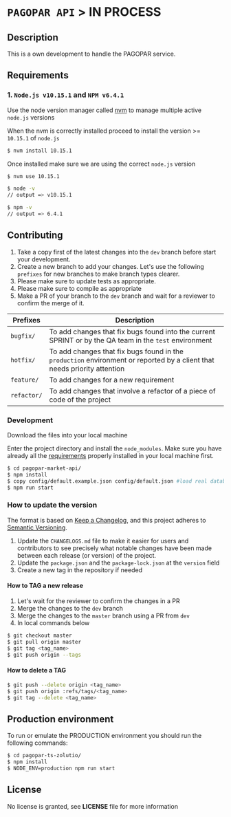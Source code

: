 # `PAGOPAR API` > IN PROCESS

## Description

This is a own development to handle the PAGOPAR service.

## Requirements

### 1. `Node.js v10.15.1` and `NPM v6.4.1`

Use the node version manager called [nvm](https://github.com/creationix/nvm#installation) to manage multiple active `node.js` versions

When the nvm is correctly installed proceed to install the version >= `10.15.1` of `node.js`

```bash
$ nvm install 10.15.1
```

Once installed make sure we are using the correct `node.js` version

```bash
$ nvm use 10.15.1

$ node -v
// output => v10.15.1

$ npm -v
// output => 6.4.1
```

## Contributing

1. Take a copy first of the latest changes into the `dev` branch before start your development.
2. Create a new branch to add your changes. Let's use the following `prefixes` for new branches to make branch types clearer.
3. Please make sure to update tests as appropriate.
4. Please make sure to compile as appropriate
5. Make a PR of your branch to the `dev` branch and wait for a reviewer to confirm the merge of it.

| Prefixes    | Description                                                                                                              |
| ----------- | ------------------------------------------------------------------------------------------------------------------------ |
| `bugfix/`   | To add changes that fix bugs found into the current SPRINT or by the QA team in the `test` environment                   |
| `hotfix/`   | To add changes that fix bugs found in the `production` environment or reported by a client that needs priority attention |
| `feature/`  | To add changes for a new requirement                                                                                     |
| `refactor/` | To add changes that involve a refactor of a piece of code of the project                                                 |

### Development

Download the files into your local machine

Enter the project directory and install the `node_modules`. Make sure you have already all the [requirements](#requirements) properly installed in your local machine first.

```bash
$ cd pagopar-market-api/
$ npm install
$ copy config/default.example.json config/default.json #load real database information
$ npm run start
```

### How to update the version

The format is based on [Keep a Changelog](https://keepachangelog.com/en/1.0.0/),
and this project adheres to [Semantic Versioning](https://semver.org/spec/v2.0.0.html).

1. Update the `CHANGELOGS.md` file to make it easier for users and contributors to see precisely what notable changes have been made between each release (or version) of the project.
2. Update the `package.json` and the `package-lock.json` at the `version` field
3. Create a new tag in the repository if needed

#### How to TAG a new release

1. Let's wait for the reviewer to confirm the changes in a PR
2. Merge the changes to the `dev` branch
3. Merge the changes to the `master` branch using a PR from `dev`
4. In local commands below

```bash
$ git checkout master
$ git pull origin master
$ git tag <tag_name>
$ git push origin --tags
```

#### How to delete a TAG

```bash
$ git push --delete origin <tag_name>
$ git push origin :refs/tags/<tag_name>
$ git tag --delete <tag_name>
```

## Production environment

To run or emulate the PRODUCTION environment you should run the following commands:

```bash
$ cd pagopar-ts-zolutio/
$ npm install
$ NODE_ENV=production npm run start
```

## License

No license is granted, see **LICENSE** file for more information
